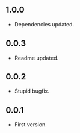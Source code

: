 ## 1.0.0

* Dependencies updated.

## 0.0.3

* Readme updated.

## 0.0.2

* Stupid bugfix.

## 0.0.1

* First version.
